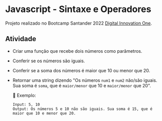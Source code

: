 # Javascript - Sintaxe e Operadores

Projeto realizado no Bootcamp Santander 2022 [Digital Innovation One](https://digitalinnovation.one/).



## Atividade

- Criar uma função que recebe dois números como parâmetros.

- Conferir se os números são iguais.

- Conferir se a soma dos números é maior que 10 ou menor que 20.

- Retornar uma string dizendo "Os números `num1` e `num2` não/são iguais. Sua soma é `soma`, que é `maior/menor` que 10 e `maior/menor` que 20".

  

  💾   Exemplo:

  ```
  Input: 5, 10
  Output: Os números 5 e 10 não são iguais. Sua soma é 15, que é maior que 10 e menor que 20.
  ```

  

